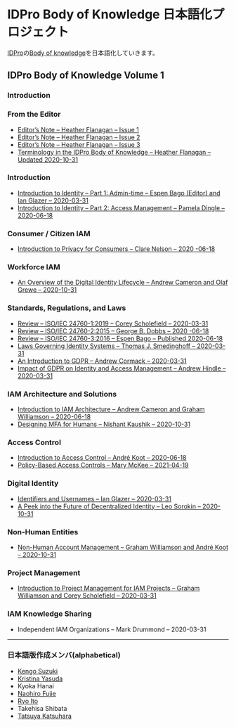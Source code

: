 # IDPro Body of Knowledge 日本語化プロジェクト

[IDPro](https://idpro.org/)の[Body of knowledge](https://idpro.org/body-of-knowledge/)を日本語化していきます。

## IDPro Body of Knowledge Volume 1

### Introduction



### From the Editor
* [Editor’s Note – Heather Flanagan – Issue 1](./editors_note_issue_1.md)
* [Editor’s Note – Heather Flanagan – Issue 2](./editors_note_issue_2.md)
* [Editor’s Note – Heather Flanagan – Issue 3](./editors_note_issue_3.md)
* [Terminology in the IDPro Body of Knowledge – Heather Flanagan – Updated 2020-10-31](./Terminology_in_the_IDPro_Body_of_Knowledge.md)

### Introduction
* [Introduction to Identity – Part 1: Admin-time – Espen Bago (Editor) and Ian Glazer – 2020-03-31](./Introduction_to_Identity_-_Part_1_Admin-time.md)
* [Introduction to Identity – Part 2: Access Management – Pamela Dingle – 2020-06-18](./Introduction_to_Identity_-_Part_2_Access_Management_result.md)

### Consumer / Citizen IAM
* [Introduction to Privacy for Consumers – Clare Nelson – 2020 -06-18](./introduction_to_privacy_and_compliance_for_consumers.md)

### Workforce IAM
* [An Overview of the Digital Identity Lifecycle – Andrew Cameron and Olaf Grewe – 2020-10-31](./An_Overview_of_the_Digital_Identity_Lifecycle.md)

### Standards, Regulations, and Laws
* [Review – ISO/IEC 24760-1:2019 – Corey Scholefield – 2020-03-31](./Review–ISO_IEC24760-1_2019.md)
* [Review – ISO/IEC 24760-2:2015 – George B. Dobbs – 2020 -06-18](./Review–ISO_IEC24760-2_2015.md)
* [Review – ISO/IEC 24760-3:2016 – Espen Bago – Published 2020-06-18](./Review–ISO_IEC24760-3_2016.md)
* [Laws Governing Identity Systems – Thomas J. Smedinghoff – 2020-03-31](./laws_governing_identity_systems.md)
* [An Introduction to GDPR – Andrew Cormack – 2020-03-31](./An_Introduction_to_GDPR_2020-03-31_ja.md)
* [Impact of GDPR on Identity and Access Management – Andrew Hindle – 2020-03-31](./Impact_of_GDPR_on_Identity_and_Access_Management_2020-03-31_ja.md)

### IAM Architecture and Solutions
* [Introduction to IAM Architecture – Andrew Cameron and Graham Williamson – 2020-06-18](./Introduction_to_IAM_Architecture_2020-06-18_ja.md)
* [Designing MFA for Humans – Nishant Kaushik – 2020-10-31](./Designing_MFA_for_Humans.md)

### Access Control
* [Introduction to Access Control – André Koot – 2020-06-18](./Introduction_to_Access_Control.md)
* [Policy-Based Access Controls – Mary McKee – 2021-04-19](./Policy-Based_Access_Controls.md)

### Digital Identity
* [Identifiers and Usernames – Ian Glazer – 2020-03-31](./Identifiers_and_Usernames_–_Ian_Glazer_–_2020-03-31_ja.md)
* [A Peek into the Future of Decentralized Identity – Leo Sorokin – 2020-10-31](./A-Peek-into-the-Future-of-Decentralized-Identity.md)

### Non-Human Entities
* [Non-Human Account Management – Graham Williamson and André Koot – 2020-10-31](./non-human-account-management.md)

### Project Management
* [Introduction to Project Management for IAM Projects – Graham Williamson and Corey Scholefield – 2020-03-31](./Introduction_to_Project_Management_for_IAM_Projects.md)

### IAM Knowledge Sharing
* Independent IAM Organizations – Mark Drummond – 2020-03-31


***
### 日本語版作成メンバ(alphabetical)
* [Kengo Suzuki](https://twitter.com/ken5scal)
* [Kristina Yasuda](https://twitter.com/kristinayasuda)
* Kyoka Hanai
* [Naohiro Fujie](https://twitter.com/phr_eidentity)
* [Ryo Ito](https://twitter.com/ritou)
* Takehisa Shibata
* [Tatsuya Katsuhara](https://twitter.com/kthrtty)
